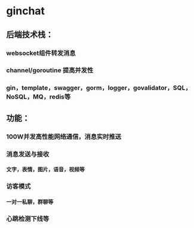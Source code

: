 # ginchat

## 后端技术栈：
### websocket组件转发消息
### channel/goroutine 提高并发性
### gin，template，swagger，gorm，logger，govalidator，SQL，NoSQL，MQ，redis等

## 功能：
### 100W并发高性能网络通信，消息实时推送
### 消息发送与接收
#### 文字，表情，图片，语音，视频等
### 访客模式
#### 一对一私聊，群聊等
### 心跳检测下线等